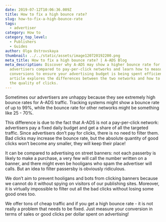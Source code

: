 ```yaml
---
date: 2019-07-12T10:06:36.009Z
title: How to fix a high bounce rate?
slug: how-to-fix-a-high-bounce-rate
tags:
  - advertiser
category: How to
category_top_level:
  - Publishers
  - Guides
author: Olga Ostrovskaya
thumbnail: ../../static/assets/image120720192200.png
meta_title: How to fix a high bounce rate? | A-ADS Blog
meta_description: Discover why A-ADS may show a higher bounce rate for
  advertisers compared to pay-per-click networks and learn how to measure
  conversions to ensure your advertising budget is being spent efficiently. Our
  article explores the differences between the two networks and how to assess
  the quality of clicks.
---
```

Sometimes our advertisers are unhappy because they see extremely high bounce rates for A-ADS traffic. Tracking systems might show a bounce rate of up to 99%, while the bounce rate for other networks might be something like 25 - 70%.



This difference is due to the fact that A-ADS is not a pay-per-click network: advertisers pay a fixed daily budget and get a share of all the targeted traffic. Since advertisers don’t pay for clicks, there is no need to filter them. Bad clicks may increase the bounce rate, but the absolute quantity of good clicks won’t become any smaller, they will keep their place!



It can be compared to advertising on street banners: not each passerby is likely to make a purchase, a very few will call the number written on a banner, and there might even be hooligans who spam the advertiser will calls. But an idea to filter passersby is obviously ridiculous.



We don’t aim to prevent hooligans and bots from clicking banners because we cannot do it without spying on visitors of our publishing sites. Moreover, it is virtually impossible to filter out all the bad clicks without losing some good ones too.



We offer tons of cheap traffic and if you get a high bounce rate - it is not really a problem that needs to be fixed. Just measure your conversion in terms of sales or good clicks per dollar spent on advertising!
